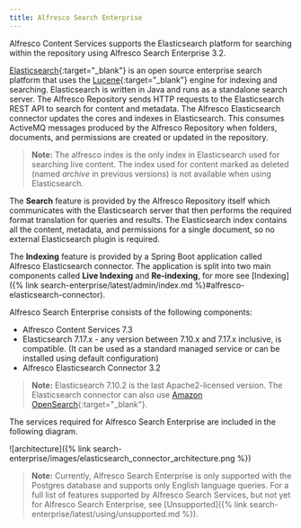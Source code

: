 ```yaml
---
title: Alfresco Search Enterprise 
---
```


Alfresco Content Services supports the Elasticsearch platform for searching within the repository using Alfresco Search Enterprise 3.2.

[Elasticsearch](https://www.elastic.co/guide/en/elasticsearch/reference/current/elasticsearch-intro.html){:target="_blank"} is an open source enterprise search platform that uses the [Lucene](https://lucene.apache.org/){:target="_blank"} engine for indexing and searching. Elasticsearch is written in Java and runs as a standalone search server. The Alfresco Repository sends HTTP requests to the Elasticsearch REST API to search for content and metadata. The Alfresco Elasticsearch connector updates the cores and indexes in Elasticsearch. This consumes ActiveMQ messages produced by the Alfresco Repository when folders, documents, and permissions are created or updated in the repository.

> **Note:** The alfresco index is the only index in Elasticsearch used for searching live content. The index used for content marked as deleted (named *archive* in previous versions) is not available when using Elasticsearch.

The **Search** feature is provided by the Alfresco Repository itself which communicates with the Elasticsearch server that then performs the required format translation for queries and results. The Elasticsearch index contains all the content, metadata, and permissions for a single document, so no external Elasticsearch plugin is required.

The **Indexing** feature is provided by a Spring Boot application called Alfresco Elasticsearch connector. The application is split into two main components called **Live Indexing** and **Re-indexing**, for more see [Indexing]({% link search-enterprise/latest/admin/index.md %}#alfresco-elasticsearch-connector).

Alfresco Search Enterprise consists of the following components:

* Alfresco Content Services 7.3
* Elasticsearch 7.17.x - any version between 7.10.x and 7.17.x inclusive, is compatible. (It can be used as a standard managed service or can be installed using default configuration)
* Alfresco Elasticsearch Connector 3.2

> **Note:** Elasticsearch 7.10.2 is the last Apache2-licensed version. The Elasticsearch connector can also use [Amazon OpenSearch](https://aws.amazon.com/opensearch-service/the-elk-stack/what-is-opensearch/){:target="_blank"}.

The services required for Alfresco Search Enterprise are included in the following diagram.

![architecture]({% link search-enterprise/images/elasticsearch_connector_architecture.png %})

> **Note:** Currently, Alfresco Search Enterprise is only supported with the Postgres database and supports only English language queries. For a full list of features supported by Alfresco Search Services, but not yet for Alfresco Search Enterprise, see [Unsupported]({% link search-enterprise/latest/using/unsupported.md %}).

